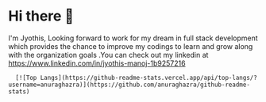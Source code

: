 # Hi there 👋

 I'm Jyothis,
      Looking forward to work for my dream in full stack development which provides the chance to improve my codings to learn and grow along with the organization goals .You can check out my linkedin at https://www.linkedin.com/in/jyothis-manoj-1b9257216 
      
      
      [![Top Langs](https://github-readme-stats.vercel.app/api/top-langs/?username=anuraghazra)](https://github.com/anuraghazra/github-readme-stats)

